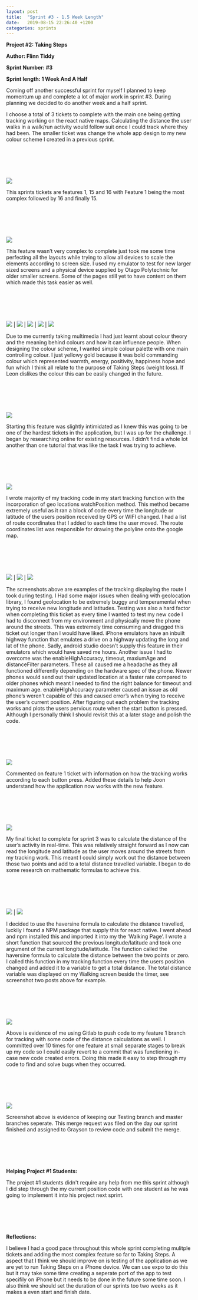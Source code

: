 ```yaml
---
layout: post
title:  "Sprint #3 - 1.5 Week Length"
date:   2019-08-15 22:26:40 +1200
categories: sprints
---
```


**Project #2: Taking Steps**

**Author: Flinn Tiddy**

**Sprint Number: #3**

**Sprint length: 1 Week And A Half**


Coming off another successful sprint for myself I planned to keep momentum up and complete a lot of major work in sprint #3. During planning we decided to do another week and a half sprint.


I choose a total of 3 tickets to complete with the main one being getting tracking working on the react native maps. Calculating the distance the user walks in a walk/run activity would follow suit once I could track where they had been. The smaller ticket was change the whole app design to my new colour scheme I created in a previous sprint.

<br/><br/>
<br/><br/>

![](/assets/board3.jpg)

This sprints tickets are features 1, 15 and 16 with Feature 1 being the most complex followed by 16 and finally 15.

<br/><br/>
<br/><br/>

![](/assets/feature15.jpg)

This feature wasn’t very complex to complete just took me some time perfecting all the layouts while trying to allow all devices to scale the elements according to screen size. I used my emulator to test for new larger sized screens and a physical device supplied by Otago Polytechnic for older smaller screens. Some of the pages still yet to have content on them which made this task easier as well.

<br/><br/>
<br/><br/>

![](/assets/layout1.jpg) | ![](/assets/layout2.jpg) | ![](/assets/layout3.jpg) | ![](/assets/layout4.jpg) | ![](/assets/layout5.jpg)

Due to me currently taking multimedia I had just learnt about colour theory and the meaning behind colours and how it can influence people. When designing the colour scheme, I wanted simple colour palette with one main controlling colour. I just yellowy gold because it was bold commanding colour which represented warmth, energy, positivity, happiness hope and fun which I think all relate to the purpose of Taking Steps (weight loss).  If Leon dislikes the colour this can be easily changed in the future.

<br/><br/>
<br/><br/>

![](/assets/feature1.jpg)

Starting this feature was slightly intimidated as I knew this was going to be one of the hardest tickets in the application, but I was up for the challenge. I began by researching online for existing resources. I didn’t find a whole lot another than one tutorial that was like the task I was trying to achieve.   

<br/><br/>
<br/><br/>

![](/assets/startTracking.jpg) 

I wrote majority of my tracking code in my start tracking function with the incorporation of geo locations watchPosition method. This method became extremely useful as it ran a block of code every time the longitude or latitude of the users position received by GPS or WIFI changed. I had a list of route coordinates that I added to each time the user moved. The route coordinates list was responsible for drawing the polyline onto the google map.

<br/><br/>
<br/><br/>

![](/assets/track1.jpg) | ![](/assets/track2.jpg) | ![](/assets/track3.jpg)

The screenshots above are examples of the tracking displaying the route I took during testing. I Had some major issues when dealing with geolocation library, I found geolocation to be extremely buggy and temperamental when trying to receive new longitude and latitudes.  Testing was also a hard factor when completing this ticket as every time I wanted to test my new code I had to disconnect from my environment and physically move the phone around the streets. This was extremely time consuming and dragged this ticket out longer than I would have liked. iPhone emulators have an inbuilt highway function that emulates a drive on a highway updating the long and lat of the phone. Sadly, android studio doesn’t supply this feature in their emulators which would have saved me hours. Another issue I had to overcome was the enableHighAccuracy, timeout, maxiumAge and distanceFilter parameters. These all caused me a headache as they all functioned differently depending on the hardware spec of the phone. Newer phones would send out their updated location at a faster rate compared to older phones which meant I needed to find the right balance for timeout and maximum age. enableHIghAccuracy parameter caused an issue as old phone’s weren’t capable of this and caused error’s when trying to receive the user’s current position. After figuring out each problem the tracking works and plots the users pervious route when the start button is pressed. Although I personally think I should revisit this at a later stage and polish the code. 

<br/><br/>
<br/><br/>

![](/assets/feature1doc.jpg)

Commented on feature 1 ticket with information on how the tracking works according to each button press. Added these details to help Joon understand how the application now works with the new feature.

<br/><br/>
<br/><br/>

![](/assets/feature16.jpg)

My final ticket to complete for sprint 3 was to calculate the distance of the user’s activity in real-time. This was relatively straight forward as I now can read the longitude and latitude as the user moves around the streets from my tracking work. This meant I could simply work out the distance between those two points and add to a total distance travelled variable. I began to do some research on mathematic formulas to achieve this.

<br/><br/>
<br/><br/>

![](/assets/harersine.jpg) | ![](/assets/harersinefunc.jpg)

I decided to use the haversine formula to calculate the distance travelled, luckily I found a NPM package that supply this for react native. I went ahead and npm installed this and imported it into my the ‘Walking Page’. I wrote a short function that sourced the previous longitude/latitude and took one argument of the current longitude/latitude. The function called the haversine formula to calculate the distance between the two points or zero. I called this function in my tracking function every time the users position changed and added it to a variable to get a total distance. The total distance variable was displayed on my Walking screen beside the timer, see screenshot two posts above for example. 

<br/><br/>
<br/><br/>

![](/assets/trackingfeaturecommits.jpg)

Above is evidence of me using Gitlab to push code to my feature 1 branch for tracking with some code of the distance calculations as well. I committed over 10 times for one feature at small separate stages to break up my code so I could easily revert to a commit that was functioning in-case new code created errors. Doing this made it easy to step through my code to find and solve bugs when they occurred.

<br/><br/>
<br/><br/>

![](/assets/mergeintomaster3.jpg)

Screenshot above is evidence of keeping our Testing branch and master branches seperate. This merge request was filed on the day our sprint finished and assigned to Grayson to review code and submit the merge.

<br/><br/>
<br/><br/>

**Helping Project #1 Students:**

The project #1 students didn't require any help from me this sprint although I did step through the my current position code with one student as he was going to implement it into his project next sprint.

<br/><br/>
<br/><br/>

**Reflections:**

I believe I had a good pace throughout this whole sprint completing mulitple tickets and adding the most complex feature so far to Taking Steps. A aspect that I think we should improve on is testing of the application as we are yet to run Taking Steps on a iPhone device. We can use expo to do this but it may take some time creating a seperate port of the app to test specifily on iPhone but it needs to be done in the future some time soon. I also think we should set the duration of our sprints too two weeks as it makes a even start and finish date.



